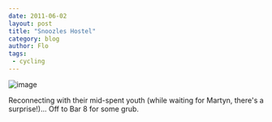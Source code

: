 ```yaml
---
date: 2011-06-02
layout: post
title: "Snoozles Hostel"
category: blog
author: Flo
tags:
 - cycling
---
```


![image](/images/2011/wpid-imag0099.jpg)



Reconnecting with their mid-spent youth (while waiting for Martyn, there's a surprise!)... Off to Bar 8 for some grub.
